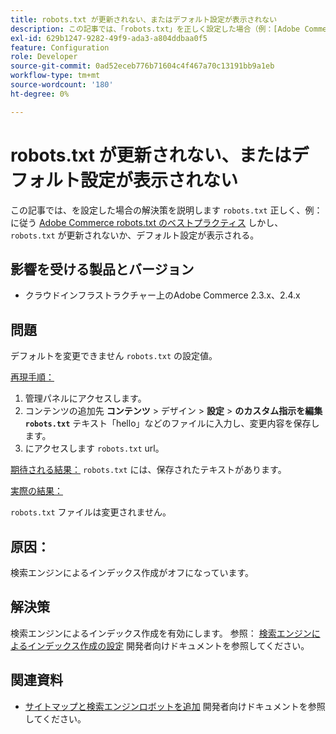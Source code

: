 ```yaml
---
title: robots.txt が更新されない、またはデフォルト設定が表示されない
description: この記事では、「robots.txt」を正しく設定した場合（例：[Adobe Commerce robots.txt のベストプラクティス ] （https://support.magento.com/hc/en-us/articles/360048754931）に従って、「robots.txt」が更新されない、またはデフォルト設定が表示される場合）の解決策を説明します。
exl-id: 629b1247-9282-49f9-ada3-a804ddbaa0f5
feature: Configuration
role: Developer
source-git-commit: 0ad52eceb776b71604c4f467a70c13191bb9a1eb
workflow-type: tm+mt
source-wordcount: '180'
ht-degree: 0%

---
```


# robots.txt が更新されない、またはデフォルト設定が表示されない

この記事では、を設定した場合の解決策を説明します `robots.txt` 正しく、例：に従う [Adobe Commerce robots.txt のベストプラクティス](https://support.magento.com/hc/en-us/articles/360048754931) しかし、 `robots.txt` が更新されないか、デフォルト設定が表示される。

## 影響を受ける製品とバージョン

* クラウドインフラストラクチャー上のAdobe Commerce 2.3.x、2.4.x

## 問題

デフォルトを変更できません `robots.txt` の設定値。

<u>再現手順：</u>

1. 管理パネルにアクセスします。
1. コンテンツの追加先 **コンテンツ** > デザイン > **設定** > **のカスタム指示を編集`robots.txt`** テキスト「hello」などのファイルに入力し、変更内容を保存します。
1. にアクセスします `robots.txt` url。

<u>期待される結果：</u>
`robots.txt` には、保存されたテキストがあります。

<u>実際の結果：</u>

`robots.txt` ファイルは変更されません。

## 原因：

検索エンジンによるインデックス作成がオフになっています。

## 解決策

検索エンジンによるインデックス作成を有効にします。 参照： [検索エンジンによるインデックス作成の設定](https://devdocs.magento.com/cloud/trouble/robots-sitemap.html#configure-indexing-by-search-engine) 開発者向けドキュメントを参照してください。

## 関連資料

* [サイトマップと検索エンジンロボットを追加](https://devdocs.magento.com/cloud/trouble/robots-sitemap.html) 開発者向けドキュメントを参照してください。

